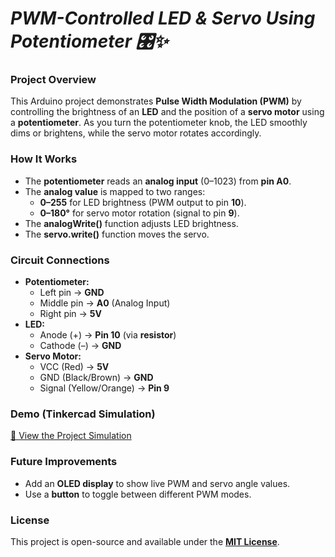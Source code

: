 # _**PWM-Controlled LED & Servo Using Potentiometer 🎛️✨**_ 

### **Project Overview**  
This Arduino project demonstrates **Pulse Width Modulation (PWM)** by controlling the brightness of an **LED** and the position of a **servo motor** using a **potentiometer**. As you turn the potentiometer knob, the LED smoothly dims or brightens, while the servo motor rotates accordingly.  

### **How It Works**  
- The **potentiometer** reads an **analog input** (0–1023) from **pin A0**.  
- The **analog value** is mapped to two ranges:
  - **0–255** for LED brightness (PWM output to pin **10**).  
  - **0–180°** for servo motor rotation (signal to pin **9**).  
- The **analogWrite()** function adjusts LED brightness.  
- The **servo.write()** function moves the servo.  

### **Circuit Connections**  
- **Potentiometer:**  
  - Left pin → **GND**  
  - Middle pin → **A0** (Analog Input)  
  - Right pin → **5V**  
- **LED:**  
  - Anode (+) → **Pin 10** (via **resistor**)  
  - Cathode (–) → **GND**  
- **Servo Motor:**  
  - VCC (Red) → **5V**  
  - GND (Black/Brown) → **GND**  
  - Signal (Yellow/Orange) → **Pin 9**  

### **Demo (Tinkercad Simulation)**  
[🔗 View the Project Simulation](https://www.tinkercad.com/things/b9VSYczKi9e-potentiometer-controlled-servo-and-led?sharecode=OkY8jpuE1gOwOtlxa4Cks5bIVmKN4RTRY4rDctx_wZQ) 

### **Future Improvements**  
- Add an **OLED display** to show live PWM and servo angle values.  
- Use a **button** to toggle between different PWM modes.  

### **License**  
This project is open-source and available under the [**MIT License**](LICENSE).  